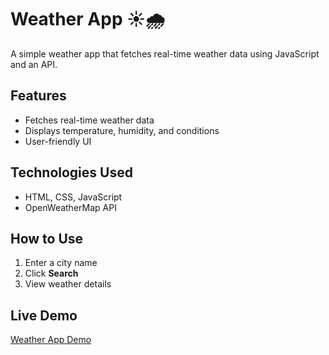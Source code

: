 # Weather App ☀️🌧️  
A simple weather app that fetches real-time weather data using JavaScript and an API.  

## Features  
- Fetches real-time weather data  
- Displays temperature, humidity, and conditions  
- User-friendly UI  

## Technologies Used  
- HTML, CSS, JavaScript  
- OpenWeatherMap API  

## How to Use  
1. Enter a city name  
2. Click **Search**  
3. View weather details  

## Live Demo  
[Weather App Demo](https://your-github-username.github.io/weather-app/)
